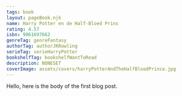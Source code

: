 ```yaml
---
tags: book
layout: pageBook.njk
name: Harry Potter en de Half-Bloed Prins
rating: 4.57
isbn: 9061697662
genreTag: genreFantasy
authorTag: authorJKRowling
serieTag: serieHarryPotter
bookshelfTag: bookshelfWantToRead
description: NONESET
coverImage: assets/covers/harryPotterAndTheHalfBloodPrince.jpg
---
```


Hello, here is the body of the first blog post.